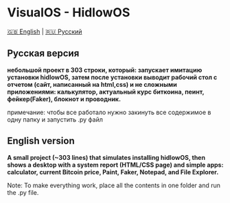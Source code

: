 # VisualOS - HidlowOS

[🇬🇧 English](#english-version) | [🇷🇺 Русский](#русская-версия)

## Русская версия
**небольшой проект в 303 строки, который: запускает имитацию установки hidlowOS, затем после установки выводит рабочий стол с отчетом (сайт, написанный на html,css) и не сложными приложениями: калькулятор, актуальный курс биткоина, пеинт, фейкер(Faker), блокнот и проводник.**

примечание: чтобы все работало нужно закинуть все содержимое в одну папку и запустить .py файл


## English version
**A small project (~303 lines) that simulates installing hidlowOS, then shows a desktop with a system report (HTML/CSS page) and simple apps: calculator, current Bitcoin price, Paint, Faker, Notepad, and File Explorer.**

Note: To make everything work, place all the contents in one folder and run the .py file.